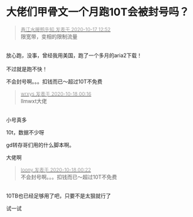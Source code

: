 # 大佬们甲骨文一个月跑10T会被封号吗？


<div class="quote"><blockquote><font size="2"><a href="https://www.hostloc.com/forum.php?mod=redirect&amp;goto=findpost&amp;pid=9313206&amp;ptid=755328" target="_blank"><font color="#999999">春江水暖鸭先知 发表于 2020-10-17 12:52</font></a></font><br />
限宽带，变相的限制流量</blockquote></div><br />
放心跑，没事，曾经我用美国，跑了一个多月的aria2下载！<br />
<br />
不过就是跑不快！

不会封号啊。。。扣钱而已～超过10T不免费

<div class="quote"><blockquote><font size="2"><a href="https://www.hostloc.com/forum.php?mod=redirect&amp;goto=findpost&amp;pid=9315714&amp;ptid=755328" target="_blank"><font color="#999999">wrxys 发表于 2020-10-18 00:16</font></a></font><br />
llmwxt大佬</blockquote></div><br />
小号真多

10t，数据不少呀

gd转存哥们用的什么脚本啊。

大佬啊

<div class="quote"><blockquote><font size="2"><a href="https://www.hostloc.com/forum.php?mod=redirect&amp;goto=findpost&amp;pid=9315726&amp;ptid=755328" target="_blank"><font color="#999999">loony 发表于 2020-10-18 00:22</font></a></font><br />
不会封号啊。。。扣钱而已～超过10T不免费</blockquote></div><br />
10TB也已经足够用了吧，只要不是太狠就行了

试一试
